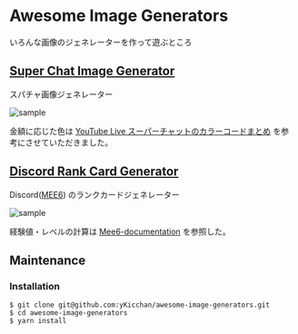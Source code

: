 # Awesome Image Generators

いろんな画像のジェネレーターを作って遊ぶところ

## [Super Chat Image Generator](https://ykicchan.github.io/awesome-image-generators/super-chat)

スパチャ画像ジェネレーター

![sample](https://user-images.githubusercontent.com/27273218/163669225-2b3506e7-364e-4ed2-9f2b-dad40c053772.png)

金額に応じた色は [YouTube Live スーパーチャットのカラーコードまとめ](https://zenn.dev/yutanakamizo/articles/7b62868facca4c) を参考にさせていただきました。

## [Discord Rank Card Generator](https://ykicchan.github.io/awesome-image-generators/super-chat)

Discord([MEE6](https://mee6.xyz/)) のランクカードジェネレーター

![sample](https://user-images.githubusercontent.com/27273218/163682002-e295bf26-4627-439c-ae70-991bbbf2714b.png)

経験値・レベルの計算は [Mee6-documentation](https://github.com/Mee6/Mee6-documentation/blob/master/docs/levels_xp.md) を参照した。
## Maintenance

### Installation

```shell
$ git clone git@github.com:yKicchan/awesome-image-generators.git
$ cd awesome-image-generators
$ yarn install
```
